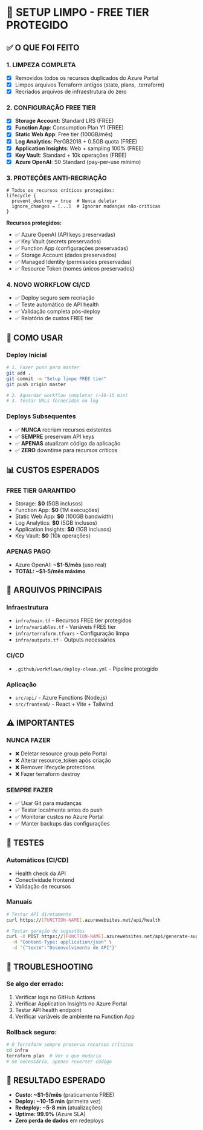 # 🚀 SETUP LIMPO - FREE TIER PROTEGIDO

## ✅ O QUE FOI FEITO

### 1. **LIMPEZA COMPLETA**

- [x] Removidos todos os recursos duplicados do Azure Portal
- [x] Limpos arquivos Terraform antigos (state, plans, .terraform)
- [x] Recriados arquivos de infraestrutura do zero

### 2. **CONFIGURAÇÃO FREE TIER**

- [x] **Storage Account**: Standard LRS (FREE)
- [x] **Function App**: Consumption Plan Y1 (FREE)
- [x] **Static Web App**: Free tier (100GB/mês)
- [x] **Log Analytics**: PerGB2018 + 0.5GB quota (FREE)
- [x] **Application Insights**: Web + sampling 100% (FREE)
- [x] **Key Vault**: Standard + 10k operações (FREE)
- [x] **Azure OpenAI**: S0 Standard (pay-per-use mínimo)

### 3. **PROTEÇÕES ANTI-RECRIAÇÃO**

```hcl
# Todos os recursos críticos protegidos:
lifecycle {
  prevent_destroy = true  # Nunca deletar
  ignore_changes = [...]  # Ignorar mudanças não-críticas
}
```

**Recursos protegidos:**

- ✅ Azure OpenAI (API keys preservadas)
- ✅ Key Vault (secrets preservados)
- ✅ Function App (configurações preservadas)
- ✅ Storage Account (dados preservados)
- ✅ Managed Identity (permissões preservadas)
- ✅ Resource Token (nomes únicos preservados)

### 4. **NOVO WORKFLOW CI/CD**

- ✅ Deploy seguro sem recriação
- ✅ Teste automático de API health
- ✅ Validação completa pós-deploy
- ✅ Relatório de custos FREE tier

## 🎯 COMO USAR

### **Deploy Inicial**

```bash
# 1. Fazer push para master
git add .
git commit -m "Setup limpo FREE tier"
git push origin master

# 2. Aguardar workflow completar (~10-15 min)
# 3. Testar URLs fornecidas no log
```

### **Deploys Subsequentes**

- ✅ **NUNCA** recriam recursos existentes
- ✅ **SEMPRE** preservam API keys
- ✅ **APENAS** atualizam código da aplicação
- ✅ **ZERO** downtime para recursos críticos

## 📊 CUSTOS ESPERADOS

### **FREE TIER GARANTIDO**

- Storage: **$0** (5GB inclusos)
- Function App: **$0** (1M execuções)
- Static Web App: **$0** (100GB bandwidth)
- Log Analytics: **$0** (5GB inclusos)
- Application Insights: **$0** (1GB inclusos)
- Key Vault: **$0** (10k operações)

### **APENAS PAGO**

- Azure OpenAI: **~$1-5/mês** (uso real)
- **TOTAL: ~$1-5/mês máximo**

## 🔧 ARQUIVOS PRINCIPAIS

### **Infraestrutura**

- `infra/main.tf` - Recursos FREE tier protegidos
- `infra/variables.tf` - Variáveis FREE tier
- `infra/terraform.tfvars` - Configuração limpa
- `infra/outputs.tf` - Outputs necessários

### **CI/CD**

- `.github/workflows/deploy-clean.yml` - Pipeline protegido

### **Aplicação**

- `src/api/` - Azure Functions (Node.js)
- `src/frontend/` - React + Vite + Tailwind

## ⚠️ IMPORTANTES

### **NUNCA FAZER**

- ❌ Deletar resource group pelo Portal
- ❌ Alterar resource_token após criação
- ❌ Remover lifecycle protections
- ❌ Fazer terraform destroy

### **SEMPRE FAZER**

- ✅ Usar Git para mudanças
- ✅ Testar localmente antes do push
- ✅ Monitorar custos no Azure Portal
- ✅ Manter backups das configurações

## 🧪 TESTES

### **Automáticos (CI/CD)**

- Health check da API
- Conectividade frontend
- Validação de recursos

### **Manuais**

```bash
# Testar API diretamente
curl https://[FUNCTION-NAME].azurewebsites.net/api/health

# Testar geração de sugestões
curl -X POST https://[FUNCTION-NAME].azurewebsites.net/api/generate-suggestion \
  -H "Content-Type: application/json" \
  -d '{"texto":"Desenvolvimento de API"}'
```

## 🚨 TROUBLESHOOTING

### **Se algo der errado:**

1. Verificar logs no GitHub Actions
2. Verificar Application Insights no Azure Portal
3. Testar API health endpoint
4. Verificar variáveis de ambiente na Function App

### **Rollback seguro:**

```bash
# O Terraform sempre preserva recursos críticos
cd infra
terraform plan  # Ver o que mudaria
# Se necessário, apenas reverter código
```

## 🎉 RESULTADO ESPERADO

- **Custo: ~$1-5/mês** (praticamente FREE)
- **Deploy: ~10-15 min** (primeira vez)
- **Redeploy: ~5-8 min** (atualizações)
- **Uptime: 99.9%** (Azure SLA)
- **Zero perda de dados** em redeploys
